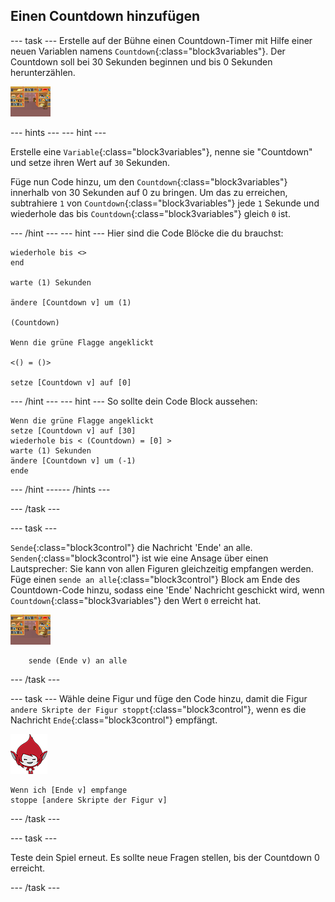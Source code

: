 ## Einen Countdown hinzufügen

--- task --- Erstelle auf der Bühne einen Countdown-Timer mit Hilfe einer neuen Variablen namens `Countdown`{:class="block3variables"}. Der Countdown soll bei 30 Sekunden beginnen und bis 0 Sekunden herunterzählen.

![Bühnenbilder](images/stage-sprite.png)

--- hints ---
 --- hint ---

Erstelle eine `Variable`{:class="block3variables"}, nenne sie "Countdown" und setze ihren Wert auf `30` Sekunden.

Füge nun Code hinzu, um den `Countdown`{:class="block3variables"} innerhalb von 30 Sekunden auf 0 zu bringen. Um das zu erreichen, subtrahiere `1` von `Countdown`{:class="block3variables"} jede `1` Sekunde und wiederhole das bis `Countdown`{:class="block3variables"} gleich `0` ist.

--- /hint --- --- hint --- Hier sind die Code Blöcke die du brauchst:

```blocks3
wiederhole bis <>
end

warte (1) Sekunden

ändere [Countdown v] um (1)

(Countdown)

Wenn die grüne Flagge angeklickt

<() = ()>

setze [Countdown v] auf [0]
```

--- /hint --- --- hint --- So sollte dein Code Block aussehen:

```blocks3
Wenn die grüne Flagge angeklickt
setze [Countdown v] auf [30]
wiederhole bis < (Countdown) = [0] >
warte (1) Sekunden
ändere [Countdown v] um (-1)
ende
```

--- /hint ------ /hints ---

--- /task ---

--- task ---

`Sende`{:class="block3control"} die Nachricht 'Ende' an alle. `Senden`{:class="block3control"} ist wie eine Ansage über einen Lautsprecher: Sie kann von allen Figuren gleichzeitig empfangen werden. Füge einen `sende an alle`{:class="block3control"} Block am Ende des Countdown-Code hinzu, sodass eine 'Ende' Nachricht geschickt wird, wenn `Countdown`{:class="block3variables"} den Wert `0` erreicht hat.

![Bühnenbilder](images/stage-sprite.png)

```blocks3
    sende (Ende v) an alle
```

--- /task ---

--- task --- Wähle deine Figur und füge den Code hinzu, damit die Figur `andere Skripte der Figur stoppt`{:class="block3control"}, wenn es die Nachricht `Ende`{:class="block3control"} empfängt.

![Giga Figur](images/giga-sprite.png)

```blocks3
Wenn ich [Ende v] empfange
stoppe [andere Skripte der Figur v]
```

--- /task ---

--- task ---

Teste dein Spiel erneut. Es sollte neue Fragen stellen, bis der Countdown 0 erreicht.

--- /task ---